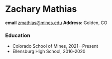 # Zachary Mathias
**email** zmathias@mines.edu
**Address:** Golden, CO
### Education
- Colorado School of Mines, 2021--Present
- Ellensburg High School, 2016-2020
